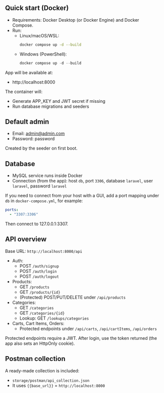 ## Quick start (Docker)

- Requirements: Docker Desktop (or Docker Engine) and Docker Compose.
- Run:
  - Linux/macOS/WSL:
    ```bash
    docker compose up -d --build
    ```
  - Windows (PowerShell):
    ```powershell
    docker compose up -d --build
    ```

App will be available at:
- http://localhost:8000

The container will:
- Generate APP_KEY and JWT secret if missing
- Run database migrations and seeders

## Default admin

- Email: admin@admin.com
- Password: password

Created by the seeder on first boot.

## Database

- MySQL service runs inside Docker
- Connection (from the app): host `db`, port `3306`, database `laravel`, user `laravel`, password `laravel`

If you need to connect from your host with a GUI, add a port mapping under `db` in `docker-compose.yml`, for example:
```yaml
ports:
  - "3307:3306"
```
Then connect to 127.0.0.1:3307.

## API overview

Base URL: `http://localhost:8000/api`

- Auth:
  - POST `/auth/signup`
  - POST `/auth/login`
  - POST `/auth/logout`
- Products:
  - GET `/products`
  - GET `/products/{id}`
  - (Protected) POST/PUT/DELETE under `/api/products`
- Categories:
  - GET `/categories`
  - GET `/categories/{id}`
  - Lookup: GET `/lookups/categories`
- Carts, Cart Items, Orders:
  - Protected endpoints under `/api/carts`, `/api/cartItems`, `/api/orders`

Protected endpoints require a JWT. After login, use the token returned (the app also sets an HttpOnly cookie).

## Postman collection

A ready-made collection is included:
- `storage/postman/api_collection.json`
- It uses `{{base_url}}` = `http://localhost:8000`

